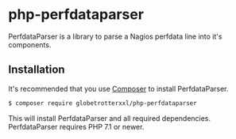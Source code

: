 # php-perfdataparser

PerfdataParser is a library to parse a Nagios perfdata line into it's components.

## Installation

It's recommended that you use [Composer](https://getcomposer.org/) to install PerfdataParser.

```bash
$ composer require globetrotterxxl/php-perfdataparser
```

This will install PerfdataParser and all required dependencies. PerfdataParser requires PHP 7.1 or newer.



